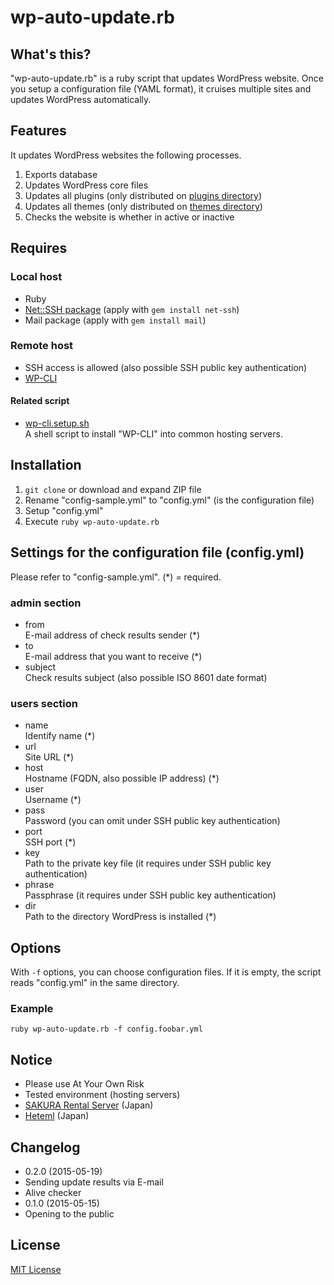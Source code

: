 # wp-auto-update.rb

## What's this?

"wp-auto-update.rb" is a ruby script that updates WordPress website. Once you setup a configuration file (YAML format), it cruises multiple sites and updates WordPress automatically.

## Features

It updates WordPress websites the following processes.

1. Exports database
2. Updates WordPress core files
3. Updates all plugins (only distributed on [plugins directory](https://wordpress.org/plugins/))
4. Updates all themes (only distributed on [themes directory](https://wordpress.org/themes/))
5. Checks the website is whether in active or inactive

## Requires

### Local host

* Ruby
* [Net::SSH package](https://github.com/net-ssh/net-ssh) (apply with ``gem install net-ssh``)
* Mail package (apply with ``gem install mail``)

### Remote host

* SSH access is allowed (also possible SSH public key authentication)
* [WP-CLI](http://wp-cli.org/)

#### Related script

* [wp-cli.setup.sh](https://github.com/tecking/wp-cli.setup.sh)  
A shell script to install "WP-CLI" into common hosting servers.

## Installation 

1. ``git clone`` or download and expand ZIP file
2. Rename "config-sample.yml" to "config.yml" (is the configuration file)
3. Setup "config.yml"
4. Execute ``ruby wp-auto-update.rb``

## Settings for the configuration file (config.yml)
 
Please refer to "config-sample.yml". (*) = required.

### admin section

* from  
E-mail address of check results sender (*)
* to  
E-mail address that you want to receive (*)
* subject  
Check results subject (also possible ISO 8601 date format)

### users section

* name  
Identify name (*)
* url  
Site URL (*)
* host  
Hostname (FQDN, also possible IP address) (*)
* user  
Username (*)
* pass  
Password (you can omit under SSH public key authentication)
* port  
SSH port (*)
* key  
Path to the private key file (it requires under SSH public key authentication)
* phrase  
Passphrase (it requires under SSH public key authentication)
* dir  
Path to the directory WordPress is installed (*)

## Options

With ``-f`` options, you can choose configuration files. If it is empty, the script reads "config.yml" in the same directory.

### Example

``ruby wp-auto-update.rb -f config.foobar.yml``

## Notice

* Please use At Your Own Risk
* Tested environment (hosting servers)
 * [SAKURA Rental Server](http://www.sakura.ne.jp/) (Japan)
 * [Heteml](http://heteml.jp) (Japan)

## Changelog

* 0.2.0 (2015-05-19)
 * Sending update results via E-mail
 * Alive checker
* 0.1.0 (2015-05-15)
 * Opening to the public

## License

[MIT License](http://opensource.org/licenses/mit-license.php)